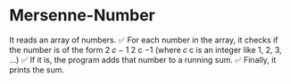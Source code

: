 # Mersenne-Number
It reads an array of numbers.  ✅ For each number in the array, it checks if the number is of the form  2 𝑐 − 1 2  c  −1 (where  𝑐 c is an integer like 1, 2, 3, ...)  ✅ If it is, the program adds that number to a running sum.  ✅ Finally, it prints the sum.
